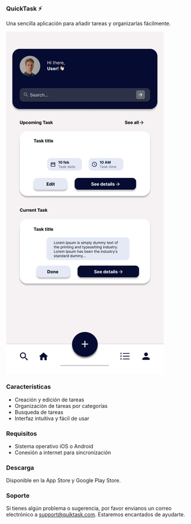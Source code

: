 ### QuickTask ⚡️

Una sencilla aplicación para añadir tareas y organizarlas fácilmente.

![Alt text][def]

[def]: ./assets/AppNote.jpg "App Note"


### Características

- Creación y edición de tareas
- Organización de tareas por categorías
- Busqueda de tareas
- Interfaz intuitiva y fácil de usar

### Requisitos

- Sistema operativo iOS o Android
- Conexión a internet para sincronización

### Descarga

Disponible en la App Store y Google Play Store.

### Soporte

Si tienes algún problema o sugerencia, por favor envíanos un correo electrónico a support@quiktask.com. Estaremos encantados de ayudarte.
